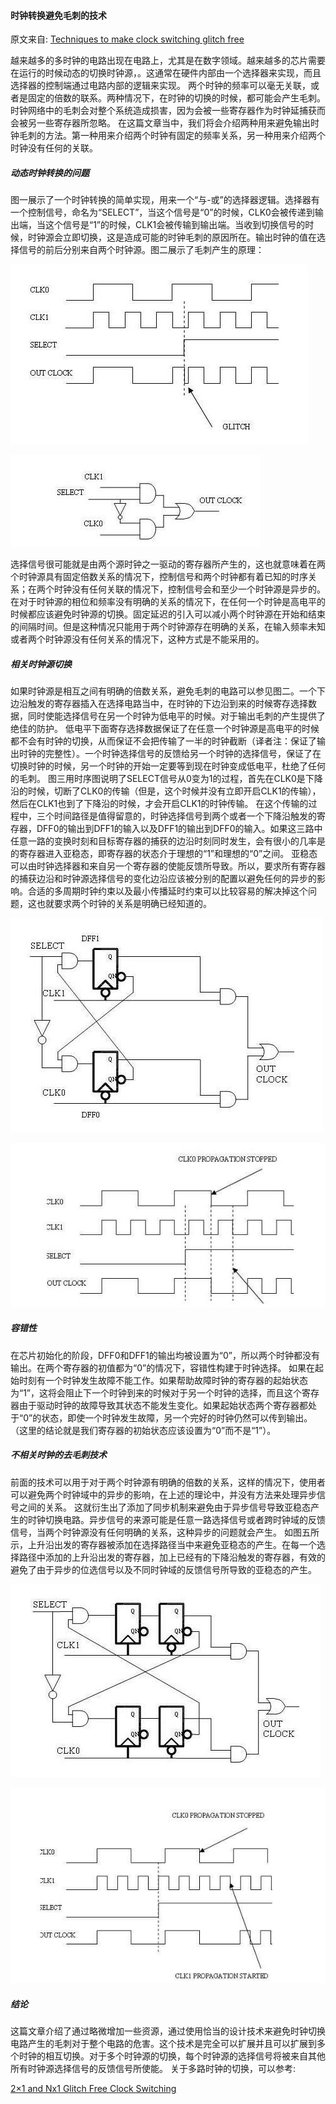 #### 时钟转换避免毛刺的技术
原文来自: [Techniques to make clock switching glitch free](https://www.eetimes.com/document.asp?doc_id=1202359)

越来越多的多时钟的电路出现在电路上，尤其是在数字领域。越来越多的芯片需要在运行的时候动态的切换时钟源，。这通常在硬件内部由一个选择器来实现，而且选择器的控制端通过电路内部的逻辑来实现。
两个时钟的频率可以毫无关联，或者是固定的倍数的联系。两种情况下，在时钟的切换的时候，都可能会产生毛刺。时钟网络中的毛刺会对整个系统造成损害，因为会被一些寄存器作为时钟延捕获而会被另一些寄存器所忽略。
在这篇文章当中，我们将会介绍两种用来避免输出时钟毛刺的方法。第一种用来介绍两个时钟有固定的频率关系，另一种用来介绍两个时钟没有任何的关联。
##### 动态时钟转换的问题
图一展示了一个时钟转换的简单实现，用来一个“与-或”的选择器逻辑。选择器有一个控制信号，命名为“SELECT”，当这个信号是“0”的时候，CLK0会被传递到输出端，当这个信号是“1”的时候，CLK1会被传输到输出端。当收到切换信号的时候，时钟源会立即切换，这是造成可能的时钟毛刺的原因所在。输出时钟的值在选择信号的前后分别来自两个时钟源。图二展示了毛刺产生的原理：

![图一](https://github.com/kangjian888/verilog_everyday/blob/master/day11/1.JPG)

![图二](https://github.com/kangjian888/verilog_everyday/blob/master/day11/2.JPG)

选择信号很可能就是由两个源时钟之一驱动的寄存器所产生的，这也就意味着在两个时钟源具有固定倍数关系的情况下，控制信号和两个时钟都有着已知的时序关系；在两个时钟没有任何关联的情况下，控制信号会和至少一个时钟源是异步的。
在对于时钟源的相位和频率没有明确的关系的情况下，在任何一个时钟是高电平的时候都应该避免时钟源的切换。固定延迟的引入可以减小两个时钟源在开始和结束的间隔时间。但是这种情况只能用于两个时钟源存在明确的关系，在输入频率未知或者两个时钟源没有任何关系的情况下，这种方式是不能采用的。
##### 相关时钟源切换
如果时钟源是相互之间有明确的倍数关系，避免毛刺的电路可以参见图二。一个下边沿触发的寄存器插入在选择电路当中，在时钟的下边沿到来的时候寄存选择数据，同时使能选择信号在另一个时钟为低电平的时候。对于输出毛刺的产生提供了绝佳的防护。
低电平下面寄存选择数据保证了在任意一个时钟源是高电平的时候都不会有时钟的切换，从而保证不会把传输了一半的时钟截断（译者注：保证了输出时钟的完整性）。一个时钟选择信号的反馈给另一个时钟的选择信号，保证了在切换时钟的时候，另一个时钟的开始一定要等到现在时钟变成低电平，杜绝了任何的毛刺。
图三用时序图说明了SELECT信号从0变为1的过程，首先在CLK0是下降沿的时候，切断了CLK0的传输（但是，这个时候并没有立即开启CLK1的传输），然后在CLK1也到了下降沿的时候，才会开启CLK1的时钟传输。
在这个传输的过程中，三个时间路径是值得留意的，时钟选择信号到两个或者一个下降沿触发的寄存器，DFF0的输出到DFF1的输入以及DFF1的输出到DFF0的输入。如果这三路中任意一路的变换时刻和目标寄存器的捕获的边沿时刻同时发生，会有很小的几率是的寄存器进入亚稳态，即寄存器的状态介于理想的“1”和理想的“0”之间。
亚稳态可以由时钟选择器和来自另一个寄存器的使能反馈所导致。所以，要求所有寄存器的捕获边沿和时钟源选择信号的变化边沿应该被分别的配置以避免任何的异步的影响。合适的多周期时钟约束以及最小传播延时约束可以比较容易的解决掉这个问题，这也就要求两个时钟的关系是明确已经知道的。

![图三](https://github.com/kangjian888/verilog_everyday/blob/master/day11/3.JPG)

![图四](https://github.com/kangjian888/verilog_everyday/blob/master/day11/4.JPG)

##### 容错性
在芯片初始化的阶段，DFF0和DFF1的输出均被设置为“0”，所以两个时钟都没有输出。在两个寄存器的初值都为“0”的情况下，容错性构建于时钟选择。
如果在起始时刻有一个时钟发生故障不能工作。如果帮助故障时钟的寄存器的起始状态为“1”，这将会阻止下一个时钟到来的时候对于另一个时钟的选择，而且这个寄存器由于驱动时钟的故障导致其状态不能发生变化。如果起始状态两个寄存器都处于“0”的状态，即使一个时钟发生故障，另一个完好的时钟仍然可以传到输出。（这里的结论就是我们寄存器的初始状态应该设置为“0”而不是“1”）。
##### 不相关时钟的去毛刺技术
前面的技术可以用于对于两个时钟源有明确的倍数的关系，这样的情况下，使用者可以避免两个时钟域中的异步的影响，在上述的理论中，并没有方法来处理异步信号之间的关系。
这就衍生出了添加了同步机制来避免由于异步信号导致亚稳态产生的时钟切换电路。异步信号的来源可能是任意一路选择信号或者跨时钟域的反馈信号，当两个时钟源没有任何明确的关系，这种异步的问题就会产生。
如图五所示，上升沿出发的寄存器被添加在选择路径当中来避免亚稳态的产生。在每一个选择路径中添加的上升沿出发的寄存器，加上已经有的下降沿触发的寄存器，有效的避免了由于异步的位选信号以及不同时钟域的反馈信号所导致的亚稳态的产生。

![图五](https://github.com/kangjian888/verilog_everyday/blob/master/day11/5.JPG)

![图六](https://github.com/kangjian888/verilog_everyday/blob/master/day11/6.JPG)

##### 结论
这篇文章介绍了通过略微增加一些资源，通过使用恰当的设计技术来避免时钟切换电路产生的毛刺对于整个电路的危害。这个技术是完全可以扩展并且可以扩展到多个时钟的相互切换。对于多个时钟源的切换，每个时钟源的选择信号将被来自其他所有时钟源选择信号的反馈信号所使能。
关于多路时钟的切换，可以参考:

[2×1 and Nx1 Glitch Free Clock Switching](https://www.valpont.com/2x1-and-nx1-glitch-free-clock-switching/pst/)